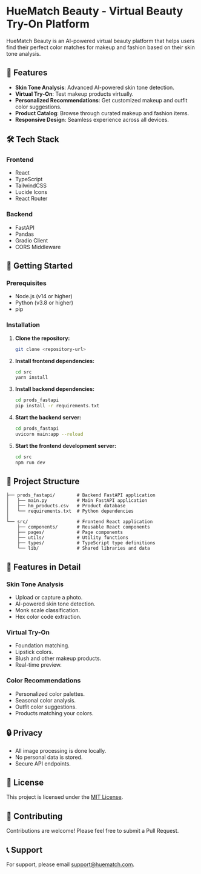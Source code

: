 # HueMatch Beauty - Virtual Beauty Try-On Platform

HueMatch Beauty is an AI-powered virtual beauty platform that helps users find their perfect color matches for makeup and fashion based on their skin tone analysis.

## 🌟 Features

- **Skin Tone Analysis**: Advanced AI-powered skin tone detection.
- **Virtual Try-On**: Test makeup products virtually.
- **Personalized Recommendations**: Get customized makeup and outfit color suggestions.
- **Product Catalog**: Browse through curated makeup and fashion items.
- **Responsive Design**: Seamless experience across all devices.

## 🛠️ Tech Stack

### Frontend
- React
- TypeScript
- TailwindCSS
- Lucide Icons
- React Router

### Backend
- FastAPI
- Pandas
- Gradio Client
- CORS Middleware

## 🚀 Getting Started

### Prerequisites
- Node.js (v14 or higher)
- Python (v3.8 or higher)
- pip

### Installation

1. **Clone the repository:**
   ```bash
   git clone <repository-url>
   ```

2. **Install frontend dependencies:**
   ```bash
   cd src
   yarn install
   ```

3. **Install backend dependencies:**
   ```bash
   cd prods_fastapi
   pip install -r requirements.txt
   ```

4. **Start the backend server:**
   ```bash
   cd prods_fastapi
   uvicorn main:app --reload
   ```

5. **Start the frontend development server:**
   ```bash
   cd src
   npm run dev
   ```

## 📁 Project Structure
```
├── prods_fastapi/        # Backend FastAPI application
│   ├── main.py           # Main FastAPI application
│   ├── hm_products.csv   # Product database
│   └── requirements.txt  # Python dependencies
│
└── src/                  # Frontend React application
    ├── components/       # Reusable React components
    ├── pages/            # Page components
    ├── utils/            # Utility functions
    ├── types/            # TypeScript type definitions
    └── lib/              # Shared libraries and data
```

## 🎨 Features in Detail

### Skin Tone Analysis
- Upload or capture a photo.
- AI-powered skin tone detection.
- Monk scale classification.
- Hex color code extraction.

### Virtual Try-On
- Foundation matching.
- Lipstick colors.
- Blush and other makeup products.
- Real-time preview.

### Color Recommendations
- Personalized color palettes.
- Seasonal color analysis.
- Outfit color suggestions.
- Products matching your colors.

## 🔒 Privacy

- All image processing is done locally.
- No personal data is stored.
- Secure API endpoints.

## 📄 License

This project is licensed under the [MIT License](LICENSE).

## 👥 Contributing

Contributions are welcome! Please feel free to submit a Pull Request.

## 📞 Support

For support, please email [support@huematch.com](mailto:support@huematch.com).

